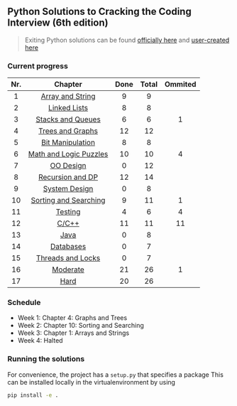 ## Python Solutions to Cracking the Coding Interview (6th edition)
> Exiting Python solutions can be found [officially here](https://github.com/careercup/CtCI-6th-Edition-Python/tree/e6bc732588601d0a98e5b1bc44d83644b910978d) and [user-created here](https://github.com/w-hat/ctci-solutions)

### Current progress
| Nr. 	|         Chapter        	| Done 	| Total 		| Ommited 	|
|:---:	|:----------------------:	|:----:	|:-----:	|:-------:	|
|   1 	| [Array and String](chapter_1)       	|   9  	|   9   	|       	|         	|
|   2 	| [Linked Lists](chapter_2)           	|   8  	|   8   	|         	|
|   3 	| [Stacks and Queues](chapter_3)      	|   6  	|   6   	|    1    	|
|   4 	| [Trees and Graphs](chapter_4)       	|  12  	|   12  	|         	|
|   5 	| [Bit Manipulation](chapter_5)       	|   8  	|   8   	|         	|
|   6 	| [Math and Logic Puzzles](chapter_6) 	|  10  	|   10  	|    4    	|
|   7 	| [OO Design](chapter_7)              	|   0  	|   12  	|         	|
|   8 	| [Recursion and DP](chapter_8)       	|  12  	|   14  	|         	|
|   9 	| [System Design](chapter_9)          	|   0  	|   8   	|         	|
|  10 	| [Sorting and Searching](chapter_10) 	|   9  	|   11  	|    1    	|
|  11 	| [Testing](chapter_11)                	|   4  	|   6   	|    4    	|
|  12 	| [C/C++](chapter_12)                  	|  11  	|   11  	|    11   	|
|  13 	| [Java](chapter_13)                   	|   0  	|   8   	|         	|
|  14 	| [Databases](chapter_14)              	|   0  	|   7   	|         	|
|  15 	| [Threads and Locks](chapter_15)      	|   0  	|   7   	|         	|
|  16 	| [Moderate](chapter_16)               	|  21  	|   26  	|    1    	|
|  17 	| [Hard](chapter_17)                   	|  20  	|   26  	|         	|


### Schedule
- Week 1: Chapter 4: Graphs and Trees
- Week 2: Chapter 10: Sorting and Searching
- Week 3: Chapter 1: Arrays and Strings
- Week 4: Halted

### Running the solutions

For convenience, the project has a `setup.py` that specifies a package
This can be installed locally in the virtualenvironment by using
```bash
pip install -e .
```